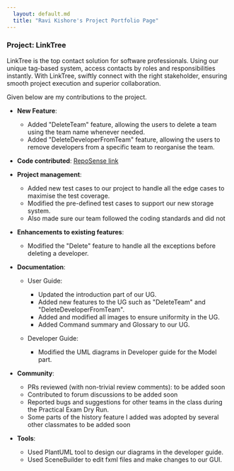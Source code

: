 ```yaml
---
  layout: default.md
  title: "Ravi Kishore's Project Portfolio Page"
---
```


### Project: LinkTree

LinkTree is the top contact solution for software professionals. Using our unique tag-based system, access contacts by roles and responsibilities instantly. With LinkTree, swiftly connect with the right stakeholder, ensuring smooth project execution and superior collaboration.

Given below are my contributions to the project.

* **New Feature**:
  * Added "DeleteTeam" feature, allowing the users to delete a team using the team name whenever needed. 
  * Added "DeleteDeveloperFromTeam" feature, allowing the users to remove developers from a specific team to reorganise the team.
  

* **Code contributed**: [RepoSense link](https://nus-cs2103-ay2324s1.github.io/tp-dashboard/?search=erohsikivar&breakdown=true&sort=groupTitle%20dsc&sortWithin=title&since=2023-09-22&timeframe=commit&mergegroup=&groupSelect=groupByRepos&checkedFileTypes=docs~functional-code~test-code~other)

* **Project management**:
  * Added new test cases to our project to handle all the edge cases to maximise the test coverage.
  * Modified the pre-defined test cases to support our new storage system.
  * Also made sure our team followed the coding standards and did not 

* **Enhancements to existing features**:
  * Modified the "Delete" feature to handle all the exceptions before deleting a developer. 

* **Documentation**:
  * User Guide:
    * Updated the introduction part of our UG.
    * Added new features to the UG such as "DeleteTeam" and "DeleteDeveloperFromTeam".
    * Added and modified all images to ensure uniformity in the UG.
    * Added Command summary and Glossary to our UG.

  * Developer Guide:
    * Modified the UML diagrams in Developer guide for the Model part.

* **Community**:
  * PRs reviewed (with non-trivial review comments): to be added soon
  * Contributed to forum discussions to be added soon
  * Reported bugs and suggestions for other teams in the class during the Practical Exam Dry Run.
  * Some parts of the history feature I added was adopted by several other classmates to be added soon

* **Tools**:
  * Used PlantUML tool to design our diagrams in the developer guide.
  * Used SceneBuilder to edit fxml files and make changes to our GUI. 


